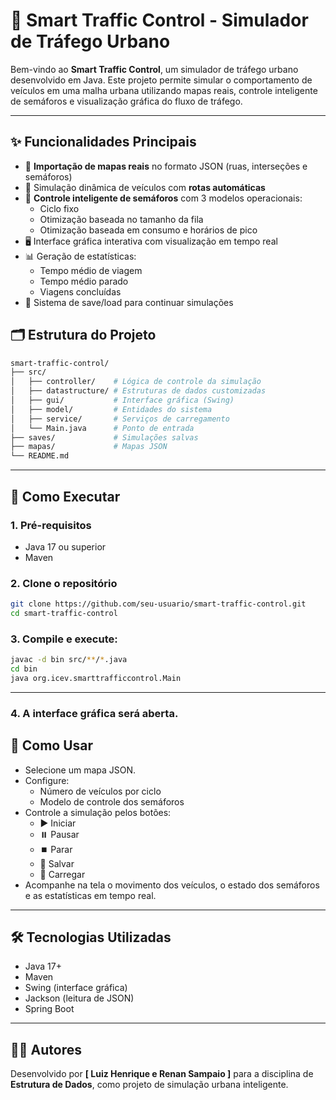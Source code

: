 # 🚦 Smart Traffic Control - Simulador de Tráfego Urbano
Bem-vindo ao **Smart Traffic Control**, um simulador de tráfego urbano desenvolvido em Java. Este projeto permite simular o comportamento de veículos em uma malha urbana utilizando mapas reais, controle inteligente de semáforos e visualização gráfica do fluxo de tráfego.

---

## ✨ Funcionalidades Principais

- 📍 **Importação de mapas reais** no formato JSON (ruas, interseções e semáforos)
- 🚗 Simulação dinâmica de veículos com **rotas automáticas**
- 🚦 **Controle inteligente de semáforos** com 3 modelos operacionais:
  - Ciclo fixo
  - Otimização baseada no tamanho da fila
  - Otimização baseada em consumo e horários de pico
- 🖥️ Interface gráfica interativa com visualização em tempo real
- 📊 Geração de estatísticas:
  - Tempo médio de viagem
  - Tempo médio parado
  - Viagens concluídas
- 💾 Sistema de save/load para continuar simulações

## 🗂️ Estrutura do Projeto

```bash
smart-traffic-control/
├── src/
│   ├── controller/    # Lógica de controle da simulação
│   ├── datastructure/ # Estruturas de dados customizadas
│   ├── gui/           # Interface gráfica (Swing)
│   ├── model/         # Entidades do sistema
│   ├── service/       # Serviços de carregamento
│   └── Main.java      # Ponto de entrada
├── saves/             # Simulações salvas
├── mapas/             # Mapas JSON
└── README.md
```

---

## 🚀 Como Executar

### 1. Pré-requisitos

* Java 17 ou superior
* Maven

### 2. Clone o repositório

```bash
git clone https://github.com/seu-usuario/smart-traffic-control.git
cd smart-traffic-control
```

### 3. Compile e execute:

```bash
javac -d bin src/**/*.java
cd bin
java org.icev.smarttrafficcontrol.Main
```
---
### 4. A interface gráfica será aberta.

## 🧭 Como Usar

* Selecione um mapa JSON.
* Configure:
  - Número de veículos por ciclo
  - Modelo de controle dos semáforos
* Controle a simulação pelos botões:
  - ▶️ Iniciar
  - ⏸️ Pausar
  - ⏹️ Parar
  - 💾 Salvar
  - 📂 Carregar
* Acompanhe na tela o movimento dos veículos, o estado dos semáforos e as estatísticas em tempo real.

---

## 🛠️ Tecnologias Utilizadas

* Java 17+
* Maven
* Swing (interface gráfica)
* Jackson (leitura de JSON)
* Spring Boot

---

## 👨‍💻 Autores

Desenvolvido por **\[ Luiz Henrique e Renan Sampaio ]** para a disciplina de **Estrutura de Dados**, como projeto de simulação urbana inteligente.

